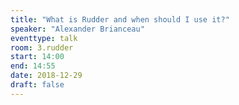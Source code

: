 ```yaml
---
title: "What is Rudder and when should I use it?"
speaker: "Alexander Brianceau"
eventtype: talk
room: 3.rudder
start: 14:00
end: 14:55
date: 2018-12-29
draft: false
---
```

